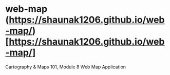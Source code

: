 # web-map (https://shaunak1206.github.io/web-map/)[https://shaunak1206.github.io/web-map/]
Cartography &amp; Maps 101, Module 8 Web Map Application
